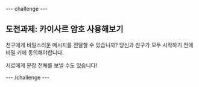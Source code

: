 --- challenge ---

## 도전과제: 카이사르 암호 사용해보기

친구에게 비밀스러운 메시지를 전달할 수 있습니까? 당신과 친구가 모두 시작하기 전에 비밀 키에 동의해야합니다.

서로에게 문장 전체를 보낼 수도 있습니다!

--- /challenge ---